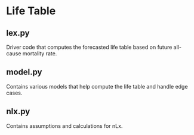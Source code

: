 Life Table
=========================


lex.py
---------
Driver code that computes the forecasted life table based on future all-cause mortality rate.

model.py
---------
Contains various models that help compute the life table and handle edge cases.

nlx.py
---------
Contains assumptions and calculations for nLx.
